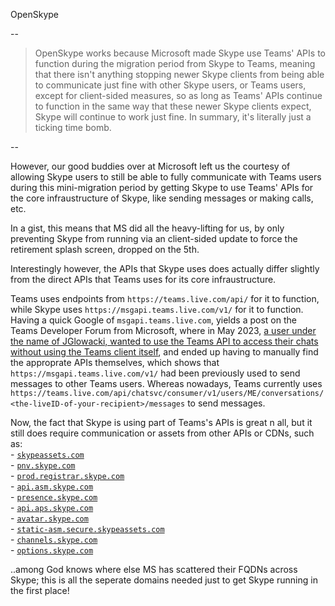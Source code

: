 OpenSkype

--

> OpenSkype works because Microsoft made Skype use Teams' APIs to function during the migration period from Skype to Teams, meaning that there isn't anything stopping newer Skype clients from being able to communicate just fine with other Skype users, or Teams users, except for client-sided measures, so as long as Teams' APIs continue to function in the same way that these newer Skype clients expect, Skype will continue to work just fine. In summary, it's literally just a ticking time bomb.

--

However, our good buddies over at Microsoft left us the courtesy of allowing Skype users to still be able to fully communicate with Teams users during this mini-migration period by getting Skype to use Teams' APIs for the core infraustructure of Skype, like sending messages or making calls, etc.

In a gist, this means that MS did all the heavy-lifting for us, by only preventing Skype from running via an client-sided update to force the retirement splash screen, dropped on the 5th.

Interestingly however, the APIs that Skype uses does actually differ slightly from the direct APIs that Teams uses for its core infraustructure.

Teams uses endpoints from `https://teams.live.com/api/` for it to function, while Skype uses `https://msgapi.teams.live.com/v1/` for it to function. Having a quick Google of `msgapi.teams.live.com`, yields a post on the Teams Developer Forum from Microsoft, where in May 2023, [a user under the name of JGlowacki, wanted to use the Teams API to access their chats without using the Teams client itself](https://techcommunity.microsoft.com/discussions/teamsdeveloper/how-to-use-microsoft-teams-free-chat-api/3835352), and ended up having to manually find the approprate APIs themselves, which shows that `https://msgapi.teams.live.com/v1/` had been previously used to send messages to other Teams users. Whereas nowadays, Teams currently uses `https://teams.live.com/api/chatsvc/consumer/v1/users/ME/conversations/<the-liveID-of-your-recipient>/messages` to send messages.

Now, the fact that Skype is using part of Teams's APIs is great n all, but it still does require communication or assets from other APIs or CDNs, such as:  
    - [`skypeassets.com`](https://skypeassets.com)  
    - [`pnv.skype.com`](https://pnv.skype.com)  
    - [`prod.registrar.skype.com`](https://prod.registrar.skype.com)  
    - [`api.asm.skype.com`](https://api.asm.skype.com)  
    - [`presence.skype.com`](https://presence.skype.com)  
    - [`api.aps.skype.com`](https://api.aps.skype.com)  
    - [`avatar.skype.com`](https://avatar.skype.com)  
    - [`static-asm.secure.skypeassets.com`](https://static-asm.secure.skypeassets.com)  
    - [`channels.skype.com`](https://channels.skype,com)  
    - [`options.skype.com`](https://options.skype.com)  

..among God knows where else MS has scattered their FQDNs across Skype; this is all the seperate domains needed just to get Skype running in the first place!